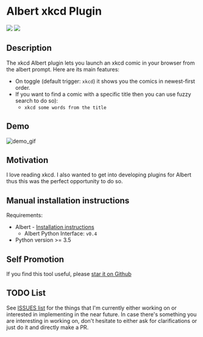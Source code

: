 # Albert xkcd Plugin

<a href="https://www.codacy.com/app/bergercookie/xkcd-albert-plugin">
<img src="https://api.codacy.com/project/badge/Grade/126122966e844bed8e61e7cfbf7023c3"/></a>
<a href=https://github.com/bergercookie/xkcd-albert-plugin/blob/master/LICENSE" alt="LICENCE">
<img src="https://img.shields.io/github/license/bergercookie/xkcd-albert-plugin.svg" /></a>

## Description

The xkcd Albert plugin lets you launch an xkcd comic in your browser from the
albert prompt. Here are its main features:

* On toggle (default trigger: `xkcd`) it shows you the comics in newest-first
    order.
* If you want to find a comic with a specific title then you can use fuzzy search to do so):
    * `xkcd some words from the title`

## Demo

![demo_gif](https://github.com/bergercookie/xkcd-albert-plugin/blob/master/misc/demo.gif)

## Motivation

I love reading xkcd. I also wanted to get into developing plugins for Albert
thus this was the perfect opportunity to do so.

## Manual installation instructions

Requirements:

- Albert - [Installation instructions](https://albertlauncher.github.io/docs/installing/)
  - Albert Python Interface: `v0.4`
- Python version >= 3.5

## Self Promotion

If you find this tool useful, please [star it on
Github](https://github.com/bergercookie/xkcd-albert-plugin)

## TODO List

See [ISSUES list](https://github.com/bergercookie/xkcd-albert-plugin/issues) for
the things that I'm currently either working on or interested in implementing in
the near future. In case there's something you are interesting in working on,
don't hesitate to either ask for clarifications or just do it and directly make
a PR.
